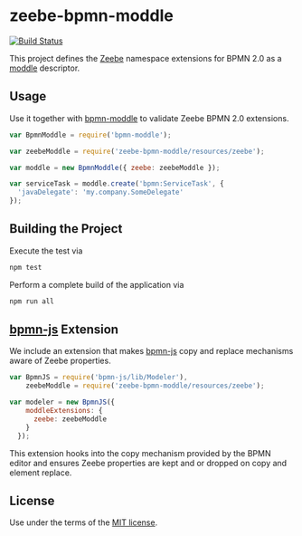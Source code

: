 # zeebe-bpmn-moddle

[![Build Status](https://travis-ci.com/zeebe-io/zeebe-bpmn-moddle.svg)](https://travis-ci.com/zeebe-io/zeebe-bpmn-moddle)

This project defines the [Zeebe](https://zeebe.io) namespace extensions for BPMN 2.0 as a [moddle](https://github.com/bpmn-io/moddle) descriptor.

## Usage

Use it together with [bpmn-moddle](https://github.com/bpmn-io/bpmn-moddle) to validate Zeebe BPMN 2.0 extensions.

```javascript
var BpmnModdle = require('bpmn-moddle');

var zeebeModdle = require('zeebe-bpmn-moddle/resources/zeebe');

var moddle = new BpmnModdle({ zeebe: zeebeModdle });

var serviceTask = moddle.create('bpmn:ServiceTask', {
  'javaDelegate': 'my.company.SomeDelegate'
});
```

## Building the Project

Execute the test via

```sh
npm test
```

Perform a complete build of the application via

```sh
npm run all
```

## [bpmn-js](https://github.com/bpmn-io/bpmn-js) Extension

We include an extension that makes [bpmn-js](https://github.com/bpmn-io/bpmn-js) copy and replace mechanisms aware of Zeebe properties.

```js
var BpmnJS = require('bpmn-js/lib/Modeler'),
    zeebeModdle = require('zeebe-bpmn-moddle/resources/zeebe');

var modeler = new BpmnJS({
    moddleExtensions: {
      zeebe: zeebeModdle
    }
  });
```

This extension hooks into the copy mechanism provided by the BPMN editor and ensures Zeebe properties are kept and or dropped on copy and element replace.

## License

Use under the terms of the [MIT license](http://opensource.org/licenses/MIT).
